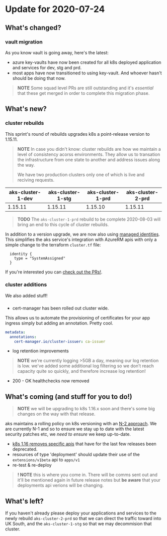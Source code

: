 # Update for 2020-07-24
 
## What's changed?
 
### vault migration

As you know vault is going away, here's the latest:

* azure key-vaults have now been created for all k8s deployed application and services for dev, stg and prd.
* most apps have now transitioned to using key-vault. And whoever hasn't should be doing that now. 

> **NOTE** Some squad level PRs are still outstanding and it's *essential* that these get merged in order to complete this migration phase.

<INSERT LINKS TO OUTSTANDING PR HERE>
 
## What's new?

### cluster rebuilds

This sprint's round of rebuilds upgrades k8s a point-release version to 1.15.11.

> **NOTE** In case you didn't know: cluster rebuilds are how we maintain a level of consistency acorss environments. They allow us to transation the infrastructure from one state to another and address issues along the way.
> 
> We have two production clusters only one of which is live and reciving requests.


| aks-cluster-1-dev | aks-cluster-1-stg | aks-cluster-1-prd | aks-cluster-2-prd |
| ----------------- | ----------------- | ----------------- | ----------------- |
|    1.15.11    |    1.15.11    |     1.15.10   |     1.15.11   | 
> **TODO** The `aks-cluster-1-prd` rebuild to be complete 2020-08-03 will bring an end to this cycle of cluster rebuilds.

In addition to a version upgrade, we are now also using [managed identities](https://docs.microsoft.com/en-us/azure/aks/use-managed-identity). This simplifies the aks service's integration with AzureRM apis with only a simple change to the terraform `cluster.tf` file: 

```hcl
  identity {
    type = "SystemAssigned"
  }
```

If you're interested you can [check out the PRs!](https://github.com/arnoldclark/ac-iac-platform/pull/329).

### cluster additions

We also added stuff!

### 
  * cert-manager has been rolled out cluster wide.

This allows us to automate the provisioning of certificates for your app ingress simply but adding an annotation. Pretty cool. 

```yaml 
metadata:
  annotations:
    cert-manager.io/cluster-issuer: ca-issuer
```

  * log retention improvements
  
> **NOTE** we're currently logging >5GB a day, meaning our log retention is low. we've added some additional log filtering so we don’t reach capacity quite so quickly, and therefore increase log retention!

  * 200 - OK healthchecks now removed
 
## What's coming (and stuff for you to do!)
 
> **NOTE** we will be upgrading to k8s 1.16.x soon and there's some big changes on the way with that release.
 
aks maintains a rolling policy on k8s versioning with an [N-2 approach](https://docs.microsoft.com/en-us/azure/aks/supported-kubernetes-versions). We are currently N-1 and so to ensure we stay up to date with the latest security patches etc, we *need to ensure* we keep up-to-date. 
 
* [k8s 1.16 removes specific apis](https://github.com/Azure/AKS/issues/1205) that have for the last few releases been deprecated.
* resources of type 'deployment' should update their use of the `extensions/v1beta` api to `apps/v1`
* re-test & re-deploy

> **! NOTE** this is where you come in. There will be comms sent out and it'll be mentioned again in future release notes but **be aware** that your deployments api verions will be changing. 
 
## What's left?
 
If you haven't already please deploy your applications and services to the newly rebuild `aks-cluster-2-prd` so that we can direct the traffic toward into UK South, and the `aks-cluster-1-stg` so that we may decommision that cluster. 

